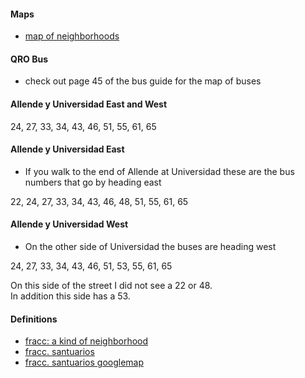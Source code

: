 
#### Maps

- [map of neighborhoods](https://www.youtube.com/watch?v=0o0FI1N2_k0&t=309s)

#### QRO Bus

- check out page 45 of the bus guide for the map of buses

#### Allende y Universidad East and West

24, 27, 33, 34, 43, 46, 51, 55, 61, 65

#### Allende y Universidad East

- If you walk to the end of Allende at Universidad these are the bus numbers
that go by heading east

22, 24, 27, 33, 34, 43, 46, 48, 51, 55, 61, 65

#### Allende y Universidad West

- On the other side of Universidad the buses are heading west

24, 27, 33, 34, 43, 46, 51, 53, 55, 61, 65

On this side of the street I did not see a 22 or 48.   
In addition this side has a 53.

#### Definitions

- [fracc: a kind of neighborhood](https://en.wiktionary.org/wiki/fraccionamiento)
- [fracc. santuarios](https://www.vivanuncios.com.mx/s-venta-inmuebles/santuarios-del-cerrito/v1c1097l15589p1)
- [fracc. santuarios googlemap](https://www.google.com/maps/search/fracc+santuarios+queretaro/@20.5542961,-100.4537732,14z/data=!5m1!1e2?entry=ttu&g_ep=EgoyMDI1MDIyNi4xIKXMDSoASAFQAw%3D%3D)
